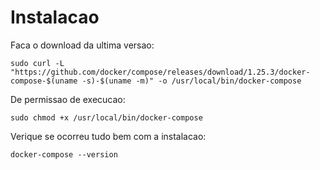 
# Instalacao

Faca o download da ultima versao:

```
sudo curl -L "https://github.com/docker/compose/releases/download/1.25.3/docker-compose-$(uname -s)-$(uname -m)" -o /usr/local/bin/docker-compose
```
De permissao de execucao:

```
sudo chmod +x /usr/local/bin/docker-compose
```

Verique se ocorreu tudo bem com a instalacao:

```
docker-compose --version
```
